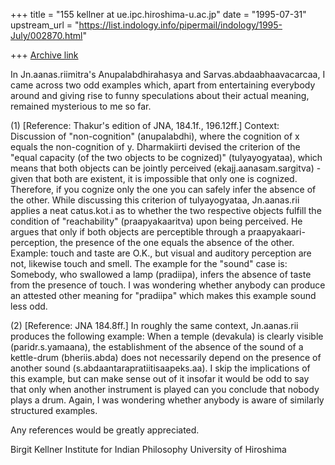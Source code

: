 +++
title = "155 kellner at ue.ipc.hiroshima-u.ac.jp"
date = "1995-07-31"
upstream_url = "https://list.indology.info/pipermail/indology/1995-July/002870.html"

+++
[Archive link](https://list.indology.info/pipermail/indology/1995-July/002870.html)

In Jn.aanas.riimitra's Anupalabdhirahasya and Sarvas.abdaabhaavacarcaa, I
came across two odd examples which, apart from entertaining everybody around
and giving rise to funny speculations about their actual meaning, remained
mysterious to me so far. 

(1) [Reference: Thakur's edition of JNA, 184.1f., 196.12ff.]
Context: Discussion of "non-cognition" (anupalabdhi), where the cognition of
x equals the non-cognition of y. Dharmakiirti devised the criterion of the
"equal capacity (of the two objects to be cognized)" (tulyayogyataa), which
means that both objects can be jointly perceived (ekajj.aanasam.sargitva) -
given that both are existent, it is impossible that only one is cognized.
Therefore, if you cognize only the one you can safely infer the absence of
the other. 
While discussing this criterion of tulyayogyataa, Jn.aanas.rii applies a
neat catus.kot.i as to whether  the two respective objects fulfill the
condition of "reachability" (praapyakaaritva) upon being perceived. He
argues that only if both objects are perceptible through a
praapyakaari-perception, the presence of the one equals the absence of the
other. Example: touch and taste are O.K., but visual and auditory perception
are not, likewise touch and smell. 
The example for the "sound" case is: Somebody, who swallowed a lamp
(pradiipa), infers the absence of taste from the presence of touch. I was
wondering whether anybody can produce an attested other meaning for
"pradiipa" which makes this example sound less odd. 

(2) [Reference: JNA 184.8ff.]
In roughly the same context, Jn.aanas.rii produces the following example:
When a temple (devakula) is clearly visible (paridr.s.yamaana), the
establishment of the absence of the sound of a kettle-drum (bheriis.abda)
does not necessarily depend on the presence of another sound
(s.abdaantarapratiitisaapeks.aa). I skip the implications of this example,
but can make sense out of it insofar it would be odd to say that only when
another instrument is played can you conclude that nobody plays a drum.
Again, I was wondering whether anybody is aware of similarly structured
examples. 

Any references would be greatly appreciated. 



Birgit Kellner
Institute for Indian Philosophy
University of Hiroshima






